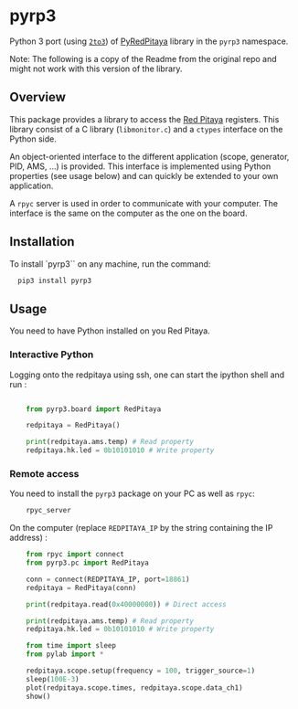 # pyrp3

Python 3 port (using [`2to3`](https://docs.python.org/3/library/2to3.html)) of
[PyRedPitaya](https://github.com/clade/PyRedPitaya>) library in the `pyrp3` namespace.

Note: The following is a copy of the Readme from the original repo and might not work 
with this version of the library.

## Overview

This package provides a library to access the [Red Pitaya](http://redpitaya.com/) registers.
This library consist of a C library (`libmonitor.c`) and a `ctypes` interface on the Python side. 

An object-oriented interface to the different application (scope, generator, PID, AMS, ...) is 
provided. This interface is implemented using Python properties (see usage below) and can quickly be
extended to your own application. 

A `rpyc` server is used in order to communicate with your computer. The interface is the same on the
computer as the one on the board.

## Installation

To install `pyrp3`` on any machine, run the command:

```bash
  pip3 install pyrp3
```

## Usage

You need to have Python installed on you Red Pitaya. 

### Interactive Python

Logging onto the redpitaya using ssh, one can start the ipython shell and run :

```python

    from pyrp3.board import RedPitaya

    redpitaya = RedPitaya()

    print(redpitaya.ams.temp) # Read property
    redpitaya.hk.led = 0b10101010 # Write property
```

### Remote access

You need to install the `pyrp3` package on your PC as well as `rpyc`: 

```bash
    rpyc_server
```

On the computer (replace `REDPITAYA_IP` by the string containing the IP address) : 

```python
    from rpyc import connect
    from pyrp3.pc import RedPitaya

    conn = connect(REDPITAYA_IP, port=18861)
    redpitaya = RedPitaya(conn)

    print(redpitaya.read(0x40000000)) # Direct access

    print(redpitaya.ams.temp) # Read property
    redpitaya.hk.led = 0b10101010 # Write property

    from time import sleep
    from pylab import *

    redpitaya.scope.setup(frequency = 100, trigger_source=1)
    sleep(100E-3)
    plot(redpitaya.scope.times, redpitaya.scope.data_ch1)
    show()
```